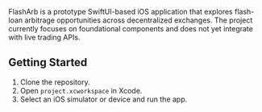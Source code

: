 

FlashArb is a prototype SwiftUI-based iOS application that explores flash-loan
arbitrage opportunities across decentralized exchanges. The project currently
focuses on foundational components and does not yet integrate with live trading
APIs.

## Getting Started

1. Clone the repository.
2. Open `project.xcworkspace` in Xcode.
3. Select an iOS simulator or device and run the app.

 
